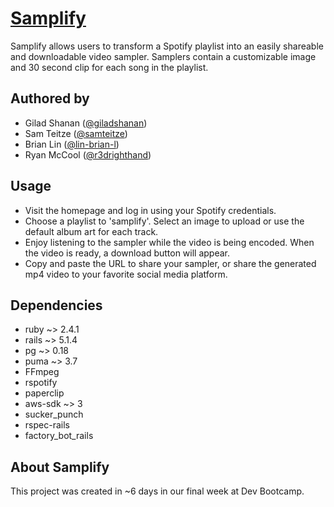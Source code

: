 # [Samplify](https://samplify-dbc.herokuapp.com/)

Samplify allows users to transform a Spotify playlist into an easily shareable and downloadable video sampler. Samplers contain a customizable image and 30 second clip for each song in the playlist.

## Authored by

* Gilad Shanan ([@giladshanan](https://github.com/giladshanan))
* Sam Teitze ([@samteitze](https://github.com/samtietze))
* Brian Lin ([@lin-brian-l](https://github.com/lin-brian-l))
* Ryan McCool ([@r3drighthand](https://github.com/r3drighthand))

## Usage

* Visit the homepage and log in using your Spotify credentials.
* Choose a playlist to 'samplify'. Select an image to upload or use the default album art for each track.
* Enjoy listening to the sampler while the video is being encoded. When the video is ready, a download button will appear.
* Copy and paste the URL to share your sampler, or share the generated mp4 video to your favorite social media platform.

## Dependencies

* ruby ~> 2.4.1
* rails ~> 5.1.4
* pg ~> 0.18
* puma ~> 3.7
* FFmpeg
* rspotify
* paperclip
* aws-sdk ~> 3
* sucker_punch
* rspec-rails
* factory_bot_rails

## About Samplify

This project was created in ~6 days in our final week at Dev Bootcamp.
